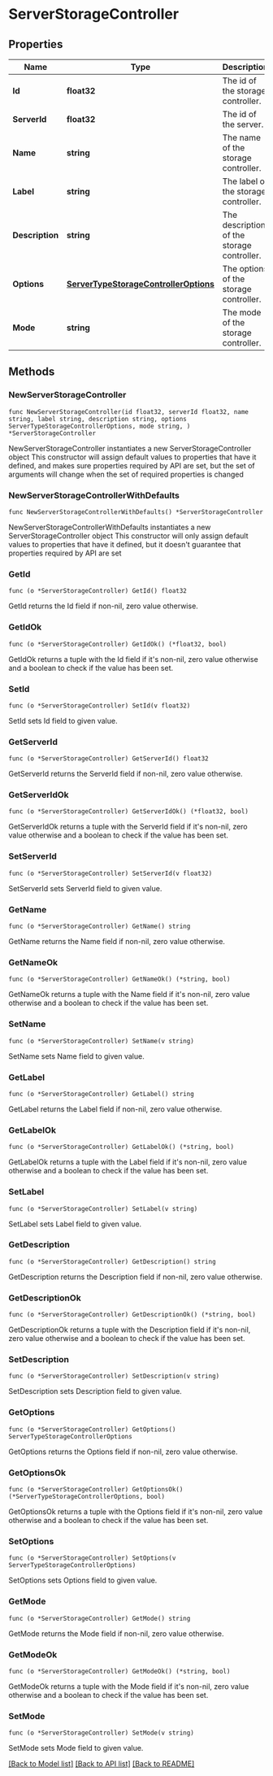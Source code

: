 # ServerStorageController

## Properties

Name | Type | Description | Notes
------------ | ------------- | ------------- | -------------
**Id** | **float32** | The id of the storage controller. | 
**ServerId** | **float32** | The id of the server. | 
**Name** | **string** | The name of the storage controller. | 
**Label** | **string** | The label of the storage controller. | 
**Description** | **string** | The description of the storage controller. | 
**Options** | [**ServerTypeStorageControllerOptions**](ServerTypeStorageControllerOptions.md) | The options of the storage controller. | 
**Mode** | **string** | The mode of the storage controller. | 

## Methods

### NewServerStorageController

`func NewServerStorageController(id float32, serverId float32, name string, label string, description string, options ServerTypeStorageControllerOptions, mode string, ) *ServerStorageController`

NewServerStorageController instantiates a new ServerStorageController object
This constructor will assign default values to properties that have it defined,
and makes sure properties required by API are set, but the set of arguments
will change when the set of required properties is changed

### NewServerStorageControllerWithDefaults

`func NewServerStorageControllerWithDefaults() *ServerStorageController`

NewServerStorageControllerWithDefaults instantiates a new ServerStorageController object
This constructor will only assign default values to properties that have it defined,
but it doesn't guarantee that properties required by API are set

### GetId

`func (o *ServerStorageController) GetId() float32`

GetId returns the Id field if non-nil, zero value otherwise.

### GetIdOk

`func (o *ServerStorageController) GetIdOk() (*float32, bool)`

GetIdOk returns a tuple with the Id field if it's non-nil, zero value otherwise
and a boolean to check if the value has been set.

### SetId

`func (o *ServerStorageController) SetId(v float32)`

SetId sets Id field to given value.


### GetServerId

`func (o *ServerStorageController) GetServerId() float32`

GetServerId returns the ServerId field if non-nil, zero value otherwise.

### GetServerIdOk

`func (o *ServerStorageController) GetServerIdOk() (*float32, bool)`

GetServerIdOk returns a tuple with the ServerId field if it's non-nil, zero value otherwise
and a boolean to check if the value has been set.

### SetServerId

`func (o *ServerStorageController) SetServerId(v float32)`

SetServerId sets ServerId field to given value.


### GetName

`func (o *ServerStorageController) GetName() string`

GetName returns the Name field if non-nil, zero value otherwise.

### GetNameOk

`func (o *ServerStorageController) GetNameOk() (*string, bool)`

GetNameOk returns a tuple with the Name field if it's non-nil, zero value otherwise
and a boolean to check if the value has been set.

### SetName

`func (o *ServerStorageController) SetName(v string)`

SetName sets Name field to given value.


### GetLabel

`func (o *ServerStorageController) GetLabel() string`

GetLabel returns the Label field if non-nil, zero value otherwise.

### GetLabelOk

`func (o *ServerStorageController) GetLabelOk() (*string, bool)`

GetLabelOk returns a tuple with the Label field if it's non-nil, zero value otherwise
and a boolean to check if the value has been set.

### SetLabel

`func (o *ServerStorageController) SetLabel(v string)`

SetLabel sets Label field to given value.


### GetDescription

`func (o *ServerStorageController) GetDescription() string`

GetDescription returns the Description field if non-nil, zero value otherwise.

### GetDescriptionOk

`func (o *ServerStorageController) GetDescriptionOk() (*string, bool)`

GetDescriptionOk returns a tuple with the Description field if it's non-nil, zero value otherwise
and a boolean to check if the value has been set.

### SetDescription

`func (o *ServerStorageController) SetDescription(v string)`

SetDescription sets Description field to given value.


### GetOptions

`func (o *ServerStorageController) GetOptions() ServerTypeStorageControllerOptions`

GetOptions returns the Options field if non-nil, zero value otherwise.

### GetOptionsOk

`func (o *ServerStorageController) GetOptionsOk() (*ServerTypeStorageControllerOptions, bool)`

GetOptionsOk returns a tuple with the Options field if it's non-nil, zero value otherwise
and a boolean to check if the value has been set.

### SetOptions

`func (o *ServerStorageController) SetOptions(v ServerTypeStorageControllerOptions)`

SetOptions sets Options field to given value.


### GetMode

`func (o *ServerStorageController) GetMode() string`

GetMode returns the Mode field if non-nil, zero value otherwise.

### GetModeOk

`func (o *ServerStorageController) GetModeOk() (*string, bool)`

GetModeOk returns a tuple with the Mode field if it's non-nil, zero value otherwise
and a boolean to check if the value has been set.

### SetMode

`func (o *ServerStorageController) SetMode(v string)`

SetMode sets Mode field to given value.



[[Back to Model list]](../README.md#documentation-for-models) [[Back to API list]](../README.md#documentation-for-api-endpoints) [[Back to README]](../README.md)


